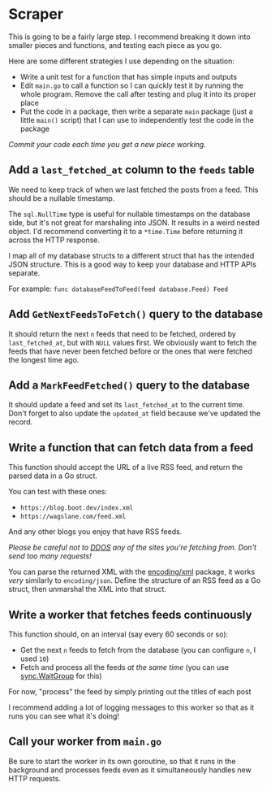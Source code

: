 # Scraper

This is going to be a fairly large step. I recommend breaking it down into smaller pieces and functions, and testing each piece as you go.

Here are some different strategies I use depending on the situation:

* Write a unit test for a function that has simple inputs and outputs
* Edit `main.go` to call a function so I can quickly test it by running the whole program. Remove the call after testing and plug it into its proper place
* Put the code in a package, then write a separate `main` package (just a little `main()` script) that I can use to independently test the code in the package

*Commit your code each time you get a new piece working.*

## Add a `last_fetched_at` column to the `feeds` table

We need to keep track of when we last fetched the posts from a feed. This should be a nullable timestamp.

The `sql.NullTime` type is useful for nullable timestamps on the database side, but it's not great for marshaling into JSON. It results in a weird nested object. I'd recommend converting it to a `*time.Time` before returning it across the HTTP response.

I map all of my database structs to a different struct that has the intended JSON structure. This is a good way to keep your database and HTTP APIs separate.

For example: `func databaseFeedToFeed(feed database.Feed) Feed`

## Add `GetNextFeedsToFetch()` query to the database

It should return the next `n` feeds that need to be fetched, ordered by `last_fetched_at`, but with `NULL` values first. We obviously want to fetch the feeds that have never been fetched before or the ones that were fetched the longest time ago.

## Add a `MarkFeedFetched()` query to the database

It should update a feed and set its `last_fetched_at` to the current time. Don't forget to also update the `updated_at` field because we've updated the record.

## Write a function that can fetch data from a feed

This function should accept the URL of a live RSS feed, and return the parsed data in a Go struct.

You can test with these ones:

* `https://blog.boot.dev/index.xml`
* `https://wagslane.com/feed.xml`

And any other blogs you enjoy that have RSS feeds.

*Please be careful not to [DDOS](https://www.cloudflare.com/learning/ddos/what-is-a-ddos-attack/) any of the sites you're fetching from. Don't send too many requests!*

You can parse the returned XML with the [encoding/xml](https://pkg.go.dev/encoding/xml) package, it works *very* similarly to `encoding/json`. Define the structure of an RSS feed as a Go struct, then unmarshal the XML into that struct.

## Write a worker that fetches feeds continuously

This function should, on an interval (say every 60 seconds or so):

* Get the next `n` feeds to fetch from the database (you can configure `n`, I used `10`)
* Fetch and process all the feeds *at the same time* (you can use [sync.WaitGroup](https://pkg.go.dev/sync#WaitGroup) for this)

For now, "process" the feed by simply printing out the titles of each post

I recommend adding a lot of logging messages to this worker so that as it runs you can see what it's doing!

## Call your worker from `main.go`

Be sure to start the worker in its own goroutine, so that it runs in the background and processes feeds even as it simultaneously handles new HTTP requests.
